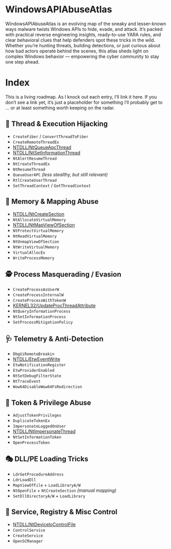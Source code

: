 # WindowsAPIAbuseAtlas
WindowsAPIAbuseAtlas is an evolving map of the sneaky and lesser-known ways malware twists Windows APIs to hide, evade, and attack. It’s packed with practical reverse engineering insights, ready-to-use YARA rules, and clear behavioral clues that help defenders spot these tricks in the wild. Whether you’re hunting threats, building detections, or just curious about how bad actors operate behind the scenes, this atlas sheds light on complex Windows behavior — empowering the cyber community to stay one step ahead.

# Index
This is a living roadmap. As I knock out each entry, I’ll link it here. If you don’t see a link yet, it’s just a placeholder for something I’ll probably get to ... or at least something worth keeping on the radar.

## 🧠 Thread & Execution Hijacking

- `CreateFiber` / `ConvertThreadToFiber`
- `CreateRemoteThreadEx`
- [NTDLL/NtQueueApcThread](./NTDLL/NtQueueApcThread/)
- [NTDLL/NtSetInformationThread](./NTDLL/NtSetInformationThread/)
- `NtAlertResumeThread`
- `NtCreateThreadEx`
- `NtResumeThread`
- `QueueUserAPC` *(less stealthy, but still relevant)*
- `RtlCreateUserThread`
- `SetThreadContext` / `GetThreadContext`

## 🧬 Memory & Mapping Abuse

- [NTDLL/NtCreateSection](./NTDLL/NtCreateSection/)
- `NtAllocateVirtualMemory`
- [NTDLL/NtMapViewOfSection](./NTDLL/NtMapViewOfSection/)
- `NtProtectVirtualMemory`
- `NtReadVirtualMemory`
- `NtUnmapViewOfSection`
- `NtWriteVirtualMemory`
- `VirtualAllocEx`
- `WriteProcessMemory`

## 🕵️ Process Masquerading / Evasion

- `CreateProcessAsUserW`
- `CreateProcessInternalW`
- `CreateProcessWithTokenW`
- [KERNEL32/UpdateProcThreadAttribute](./KERNEL32/UpdateProcThreadAttribute/)
- `NtQueryInformationProcess`
- `NtSetInformationProcess`
- `SetProcessMitigationPolicy`

## 🩺 Telemetry & Anti-Detection

- `DbgUiRemoteBreakin`
- [NTDLL/EtwEventWrite](./NTDLL/EtwEventWrite/)
- `EtwNotificationRegister`
- `EtwProviderEnabled`
- `NtSetDebugFilterState`
- `NtTraceEvent`
- `Wow64DisableWow64FsRedirection`

## 🔐 Token & Privilege Abuse

- `AdjustTokenPrivileges`
- `DuplicateTokenEx`
- `ImpersonateLoggedOnUser`
- [NTDLL/NtImpersonateThread](./NTDLL/NtImpersonateThread/)
- `NtSetInformationToken`
- `OpenProcessToken`

## 🎭 DLL/PE Loading Tricks

- `LdrGetProcedureAddress`
- `LdrLoadDll`
- `MapViewOfFile` + `LoadLibraryA/W`
- `NtOpenFile` + `NtCreateSection` *(manual mapping)*
- `SetDllDirectoryA/W` + `LoadLibrary`

## 🧩 Service, Registry & Misc Control

- [NTDLL/NtDeviceIoControlFile](./NTDLL/NtDeviceIoControlFile/)
- `ControlService`
- `CreateService`
- `OpenSCManager`
